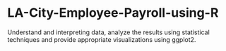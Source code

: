 # LA-City-Employee-Payroll-using-R
 Understand and interpreting data, analyze the results using  statistical techniques and provide appropriate visualizations using ggplot2.
